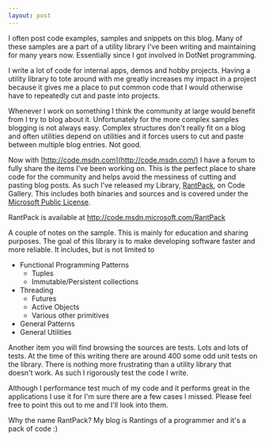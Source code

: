 ```yaml
---
layout: post
---
```

I often post code examples, samples and snippets on this blog.  Many of these
samples are a part of a utility library I've been writing and maintaining for
many years now.  Essentially since I got involved in DotNet programming.

I write a lot of code for internal apps, demos and hobby projects.  Having a
utility library to tote around with me greatly increases my impact in a
project because it gives me a place to put common code that I would otherwise
have to repeatedly cut and paste into projects.

Whenever I work on something I think the community at large would benefit from
I try to blog about it.  Unfortunately for the more complex samples blogging
is not always easy.  Complex structures don't really fit on a blog and often
utilities depend on utilities and it forces users to cut and paste between
multiple blog entries.  Not good.

Now with [http://code.msdn.com](http://code.msdn.com/) I have a forum to fully
share the items I've been working on.  This is the perfect place to share code
for the community and helps avoid the messiness of cutting and pasting blog
posts.  As such I've released my Library,
[RantPack](http://code.msdn.microsoft.com/RantPack), on Code Gallery.  This
includes both binaries and sources and is covered under the [Microsoft Public
License](http://code.msdn.microsoft.com/RantPack/Project/License.aspx).

RantPack is available at <http://code.msdn.microsoft.com/RantPack>

A couple of notes on the sample. This is mainly for education and sharing
purposes.  The goal of this library is to make developing software faster and
more reliable.  It includes, but is not limited to

  * Functional Programming Patterns
    * Tuples
    * Immutable/Persistent collections
  * Threading 
    * Futures
    * Active Objects
    * Various other primitives
  * General Patterns
  * General Utilities

Another item you will find browsing the sources are tests.  Lots and lots of
tests.  At the time of this writing there are around 400 some odd unit tests
on the library.  There is nothing more frustrating than a utility library that
doesn't work.  As such I rigorously test the code I write.

Although I performance test much of my code and it performs great in the
applications I use it for I'm sure there are a few cases I missed.  Please
feel free to point this out to me and I'll look into them.

Why the name RantPack?  My blog is Rantings of a programmer and it's a pack of
code :)

